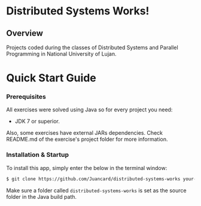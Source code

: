 # Distributed Systems Works!

## Overview

Projects coded during the classes of Distributed Systems and Parallel Programming in National University of Lujan.

# Quick Start Guide

### Prerequisites

All exercises were solved using Java so for every project you need:

- JDK 7 or superior.

Also, some exercises have external JARs dependencies. Check README.md of the exercise's project folder for more information.

### Installation & Startup

To install this app, simply enter the below in the terminal window:

```bash
$ git clone https://github.com/Juancard/distributed-systems-works your-project
```

Make sure a folder called `distributed-systems-works` is set as the source folder in the Java build path.
